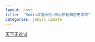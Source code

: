 ```yaml
---
layout: post
title:  "Redis深度历险:核心原理和应用实践"
categories: jekyll update
---
```


[天下无难试](https://zhuanlan.zhihu.com/p/32540678{:target="_blank"})

